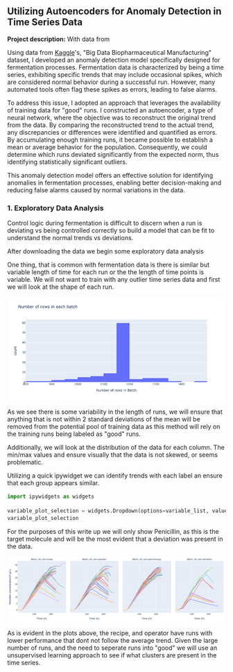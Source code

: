 ## Utilizing Autoencoders for Anomaly Detection in Time Series Data

**Project description:** With data from 

Using data from [Kaggle](https://www.kaggle.com/datasets/stephengoldie/big-databiopharmaceutical-manufacturing)'s, "Big Data Biopharmaceutical Manufacturing" dataset, I developed an anomaly detection model specifically designed for fermentation processes. Fermentation data is characterized by being a time series, exhibiting specific trends that may include occasional spikes, which are considered normal behavior during a successful run. However, many automated tools often flag these spikes as errors, leading to false alarms.

To address this issue, I adopted an approach that leverages the availability of training data for "good" runs. I constructed an autoencoder, a type of neural network, where the objective was to reconstruct the original trend from the data. By comparing the reconstructed trend to the actual trend, any discrepancies or differences were identified and quantified as errors. By accumulating enough training runs, it became possible to establish a mean or average behavior for the population. Consequently, we could determine which runs deviated significantly from the expected norm, thus identifying statistically significant outliers.

This anomaly detection model offers an effective solution for identifying anomalies in fermentation processes, enabling better decision-making and reducing false alarms caused by normal variations in the data.

 <!-- I created an anomaly detection model that allows for fermentation process. Because fermentation data is a time series, with specific trends having "spikes" as part of a good run, a lot automated tooling will detect errors, when they are actually normal behaviors. The apporach i took was that since there is training data for "good" runs, we will build an autoencoder, whrre the reconstruction will be compared to the original trend. Any difference between actual and predicted will be summarized as error. Thus with enough runs, we can determine a mean for the population and see which runs are statistically an outlier. -->

### 1. Exploratory Data Analysis

Control logic during fermentation is difficult to discern when a run is deviating vs being controlled correctly so build a model that can be fit to understand the normal trends vs deviations. 

After downloading the data we begin some exploratory data analysis 

One thing, that is common with fermentation data is there is similar but variable length of time for each run or the the length of time points is variable. We will not want to train with any outlier time series data and first we will look at the shape of each run.

<img src="images/hist_rows_by_batch.png?raw=true"/>

As we see there is some variability in the length of runs, we will ensure that anything that is not within 2 standard deviations of the mean will be removed from the potential pool of training data as this method will rely on the training runs being labeled as "good" runs.

Additionally, we will look at the distribution of the data for each column. The min/max values and ensure visually that the data is not skewed, or seems problematic.

Utilizing a quick ipywidget we can identify trends with each label an ensure that each group appears similar.

```python
import ipywidgets as widgets
 
variable_plot_selection = widgets.Dropdown(options=variable_list, value = 'Penicillin concentration(P:g/L)')
variable_plot_selection
```
For the purposes of this write up we will only show Penicillin, as this is the target molecule and will be the most evident that a deviation was present in the data. 

![Alt text](images/image.png)

As is evident in the plots above, the recipe, and operator have runs with lower performance that dont not follow the average trend. Given the large number of runs, and the need to seperate runs into "good" we will use an unsupervised learning approach to see if what clusters are present in the time series.



<!-- 

```javascript
if (isAwesome){
  return true
}
```

### 2. Assess assumptions on which statistical inference will be based

```javascript
if (isAwesome){
  return true
}
```

### 3. Support the selection of appropriate statistical tools and techniques

<img src="images/dummy_thumbnail.jpg?raw=true"/>

### 4. Provide a basis for further data collection through surveys or experiments

Sed ut perspiciatis unde omnis iste natus error sit voluptatem accusantium doloremque laudantium, totam rem aperiam, eaque ipsa quae ab illo inventore veritatis et quasi architecto beatae vitae dicta sunt explicabo. 

For more details see [GitHub Flavored Markdown](https://guides.github.com/features/mastering-markdown/). -->
